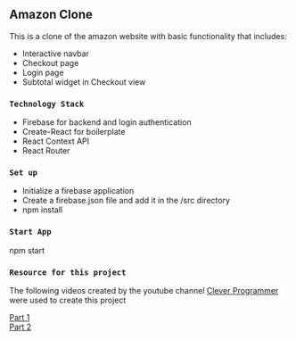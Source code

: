 ## Amazon Clone

This is a clone of the amazon website with basic functionality that includes:
- Interactive navbar
- Checkout page
- Login page
- Subtotal widget in Checkout view

### `Technology Stack`

- Firebase for backend and login authentication
- Create-React for boilerplate
- React Context API
- React Router

### `Set up`

- Initialize a firebase application
- Create a firebase.json file and add it in the /src directory
- npm install

### `Start App`

npm start

### `Resource for this project`

The following videos created by the youtube channel [Clever Programmer](https://www.youtube.com/channel/UCqrILQNl5Ed9Dz6CGMyvMTQ) were used to create this project

[Part 1](https://youtu.be/1_IYL9ZMR_Y)<br/>
[Part 2](https://youtu.be/iRwE2YTZsjQ)